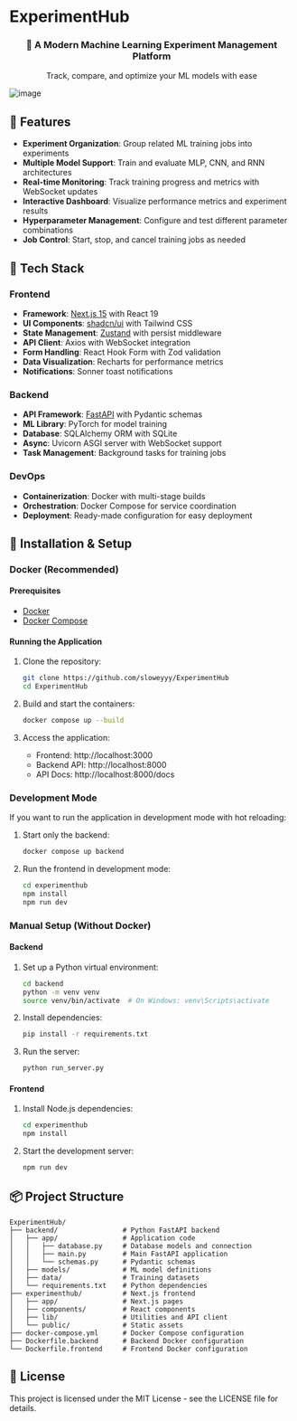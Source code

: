 # ExperimentHub

<div align="center">
  <h3>🚀 A Modern Machine Learning Experiment Management Platform</h3>
  <p>Track, compare, and optimize your ML models with ease</p>
</div>

![image](https://github.com/user-attachments/assets/765d961d-afca-4b16-b1dd-4006e8cb0f87)

## 🌟 Features

- **Experiment Organization**: Group related ML training jobs into experiments
- **Multiple Model Support**: Train and evaluate MLP, CNN, and RNN architectures
- **Real-time Monitoring**: Track training progress and metrics with WebSocket updates
- **Interactive Dashboard**: Visualize performance metrics and experiment results
- **Hyperparameter Management**: Configure and test different parameter combinations
- **Job Control**: Start, stop, and cancel training jobs as needed

## 🔧 Tech Stack

### Frontend
- **Framework**: [Next.js 15](https://nextjs.org/) with React 19
- **UI Components**: [shadcn/ui](https://ui.shadcn.com/) with Tailwind CSS
- **State Management**: [Zustand](https://github.com/pmndrs/zustand) with persist middleware
- **API Client**: Axios with WebSocket integration
- **Form Handling**: React Hook Form with Zod validation
- **Data Visualization**: Recharts for performance metrics
- **Notifications**: Sonner toast notifications

### Backend
- **API Framework**: [FastAPI](https://fastapi.tiangolo.com/) with Pydantic schemas
- **ML Library**: PyTorch for model training
- **Database**: SQLAlchemy ORM with SQLite
- **Async**: Uvicorn ASGI server with WebSocket support
- **Task Management**: Background tasks for training jobs

### DevOps
- **Containerization**: Docker with multi-stage builds
- **Orchestration**: Docker Compose for service coordination
- **Deployment**: Ready-made configuration for easy deployment

## 🚀 Installation & Setup

### Docker (Recommended)

#### Prerequisites
- [Docker](https://docs.docker.com/get-docker/)
- [Docker Compose](https://docs.docker.com/compose/install/)

#### Running the Application
1. Clone the repository:
   ```bash
   git clone https://github.com/sloweyyy/ExperimentHub
   cd ExperimentHub
   ```

2. Build and start the containers:
   ```bash
   docker compose up --build
   ```

3. Access the application:
   - Frontend: http://localhost:3000
   - Backend API: http://localhost:8000 
   - API Docs: http://localhost:8000/docs

### Development Mode

If you want to run the application in development mode with hot reloading:

1. Start only the backend:
   ```bash
   docker compose up backend
   ```

2. Run the frontend in development mode:
   ```bash
   cd experimenthub
   npm install
   npm run dev
   ```

### Manual Setup (Without Docker)

#### Backend
1. Set up a Python virtual environment:
   ```bash
   cd backend
   python -m venv venv
   source venv/bin/activate  # On Windows: venv\Scripts\activate
   ```

2. Install dependencies:
   ```bash
   pip install -r requirements.txt
   ```

3. Run the server:
   ```bash
   python run_server.py
   ```

#### Frontend
1. Install Node.js dependencies:
   ```bash
   cd experimenthub
   npm install
   ```

2. Start the development server:
   ```bash
   npm run dev
   ```

## 📦 Project Structure

```
ExperimentHub/
├── backend/                # Python FastAPI backend
│   ├── app/                # Application code
│   │   ├── database.py     # Database models and connection
│   │   ├── main.py         # Main FastAPI application
│   │   └── schemas.py      # Pydantic schemas
│   ├── models/             # ML model definitions
│   ├── data/               # Training datasets
│   └── requirements.txt    # Python dependencies
├── experimenthub/          # Next.js frontend
│   ├── app/                # Next.js pages
│   ├── components/         # React components
│   ├── lib/                # Utilities and API client
│   └── public/             # Static assets
├── docker-compose.yml      # Docker Compose configuration
├── Dockerfile.backend      # Backend Docker configuration
└── Dockerfile.frontend     # Frontend Docker configuration
```

## 📝 License

This project is licensed under the MIT License - see the LICENSE file for details.
